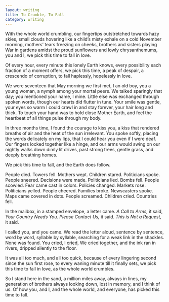 ```yaml
---
layout: writing
title: To Crumble, To Fall
category: writing
---
```


With the whole world crumbling, our fingertips outstretched towards hazy skies, small clouds hovering like a child’s misty exhale on a cold November morning, mothers’ tears freezing on cheeks, brothers and sisters playing War in gardens amidst the proud sunflowers and lowly chrysanthemums, you and I, we pick this time to fall in love.

Of every hour, every minute this lonely Earth knows, every possibility each fraction of a moment offers, we pick this time, a peak of despair, a crescendo of corruption, to fall haplessly, hopelessly in love.

We were seventeen that May morning we first met, I an old boy, you a young woman, a nymph among your mortal peers.  We talked sparingly that day; you mentioned your name, I mine.  Little else was exchanged through spoken words, though our hearts did flutter in tune.  Your smile was gentle, your eyes so warm I could crawl in and stay forever, your hair long and thick.  To touch your hand was to hold close Mother Earth, and feel the heartbeat of all things pulse through my body.

In three months time, I found the courage to kiss you, a kiss that rendered breaths of air and the heat of the sun irrelevant.  You spoke softly, placing the words delicately on my lips, that I could hear you even if I were deaf.  Our fingers locked together like a hinge, and our arms would swing on our nightly walks down dimly lit drives, past strong trees, gentle grass, and deeply breathing homes.

We pick this time to fall, and the Earth does follow.

People died. Towers fell. Mothers wept. Children stared. Politicians spoke. People sneered. Decisions were made. Politicians lied.  Bombs fell.  People scowled.  Fear came cast in colors.  Policies changed.  Markets rose.  Politicians yelled.  People cheered.  Families broke.  Newscasters spoke.  Maps came covered in dots.  People screamed. Children cried.  Countries fell.

In the mailbox, in a stamped envelope, a letter came.  *A Call to Arms,* it said, *Your Country Needs You.*  *Please Contact Us,* it said.  *This is Not a Request,* it said.

I called you, and you came.  We read the letter aloud, sentence by sentence, word by word, syllable by syllable, searching for a weak link in the shackles.  None was found.  You cried, I cried, We cried together, and the ink ran in rivers, dripped silently to the floor.

It was all too much, and all too quick, because of every lingering second since the sun first rose, to every waning minute till it finally sets, we pick this time to fall in love, as the whole world crumbles.

So I stand here in the sand, a million miles away, always in lines, my generation of brothers always looking down, lost in memory, and I think of us.  Of how you, and I, and the whole world, and everyone, has picked this time to fall.
